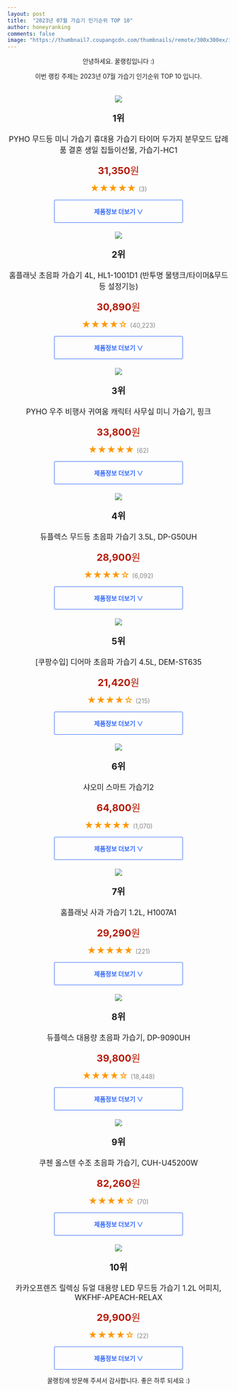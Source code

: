 ```yaml
---
layout: post
title:  "2023년 07월 가습기 인기순위 TOP 10"
author: honeyranking
comments: false
image: "https://thumbnail7.coupangcdn.com/thumbnails/remote/300x300ex/image/vendor_inventory/4faf/14a840f0de0b7c1c8a087e05fd789378dcceb561921c06db9d36f85080da.jpg"
---
```

<p style="text-align: center;">안녕하세요. 꿀랭킹입니다 :)</p>
<p style="text-align: center;">이번 랭킹 주제는 2023년 07월 가습기 인기순위 TOP 10 입니다.</p><center><img src="https://thumbnail7.coupangcdn.com/thumbnails/remote/300x300ex/image/vendor_inventory/4faf/14a840f0de0b7c1c8a087e05fd789378dcceb561921c06db9d36f85080da.jpg" style="margin-top:20px" /></center><p style="text-align: center; font-size: 20px"><b>1위</b></p><p style="text-align: center; font-size: 17px">PYHO 무드등 미니 가습기 휴대용 가습기 타이머 두가지 분무모드 답례품 결혼 생일 집들이선물, 가습기-HC1</p><p style="text-align: center;"><span style="color: #b61800; font-size: 22px;"><b>31,350</b>원</span></p><p style="text-align: center;"><span style="color: #ff9600; font-size: 20px;">★★★★★ </span><span style="color: #878787;">(3)</span></p><center><a href="https://link.coupang.com/a/26oUk"><div style="font-size: 14px; display: inline-block; padding: 15px 90px; color: #346aff; border-radius: 2px; border: 1px solid #346aff; cursor: pointer;"><b>제품정보 더보기 &or;</b></div></a></center><center><img src="https://thumbnail7.coupangcdn.com/thumbnails/remote/300x300ex/image/retail/images/7204214557628306-24752abc-c65c-4b4d-ab27-fe193fe6a9c7.jpg" style="margin-top:20px" /></center><p style="text-align: center; font-size: 20px"><b>2위</b></p><p style="text-align: center; font-size: 17px">홈플래닛 초음파 가습기 4L, HL1-1001D1 (반투명 물탱크/타이머&무드등 설정기능)</p><p style="text-align: center;"><span style="color: #b61800; font-size: 22px;"><b>30,890</b>원</span></p><p style="text-align: center;"><span style="color: #ff9600; font-size: 20px;">★★★★☆ </span><span style="color: #878787;">(40,223)</span></p><center><a href="https://link.coupang.com/a/26oUm"><div style="font-size: 14px; display: inline-block; padding: 15px 90px; color: #346aff; border-radius: 2px; border: 1px solid #346aff; cursor: pointer;"><b>제품정보 더보기 &or;</b></div></a></center><center><img src="https://thumbnail6.coupangcdn.com/thumbnails/remote/300x300ex/image/vendor_inventory/5736/887c3d1229624ff04986844635bd29ea75b434c4d7511577b7aedc06f2bf.jpg" style="margin-top:20px" /></center><p style="text-align: center; font-size: 20px"><b>3위</b></p><p style="text-align: center; font-size: 17px">PYHO 우주 비행사 귀여움 캐릭터 사무실 미니 가습기, 핑크</p><p style="text-align: center;"><span style="color: #b61800; font-size: 22px;"><b>33,800</b>원</span></p><p style="text-align: center;"><span style="color: #ff9600; font-size: 20px;">★★★★★ </span><span style="color: #878787;">(62)</span></p><center><a href="https://www.coupang.com/vp/products/6900056211?itemId=16592366732&q=%EA%B0%80%EC%8A%B5%EA%B8%B0&sourceType=search&searchId=c475e213ed0e4fffac1b149e7a42ad19"><div style="font-size: 14px; display: inline-block; padding: 15px 90px; color: #346aff; border-radius: 2px; border: 1px solid #346aff; cursor: pointer;"><b>제품정보 더보기 &or;</b></div></a></center><center><img src="https://thumbnail7.coupangcdn.com/thumbnails/remote/300x300ex/image/retail/images/9537219288191248-467f0a05-0887-4468-b8cc-a826200ab431.jpg" style="margin-top:20px" /></center><p style="text-align: center; font-size: 20px"><b>4위</b></p><p style="text-align: center; font-size: 17px">듀플렉스 무드등 초음파 가습기 3.5L, DP-G50UH</p><p style="text-align: center;"><span style="color: #b61800; font-size: 22px;"><b>28,900</b>원</span></p><p style="text-align: center;"><span style="color: #ff9600; font-size: 20px;">★★★★☆ </span><span style="color: #878787;">(6,092)</span></p><center><a href="https://link.coupang.com/a/26oUp"><div style="font-size: 14px; display: inline-block; padding: 15px 90px; color: #346aff; border-radius: 2px; border: 1px solid #346aff; cursor: pointer;"><b>제품정보 더보기 &or;</b></div></a></center><center><img src="https://thumbnail6.coupangcdn.com/thumbnails/remote/300x300ex/image/retail/images/2020/09/01/15/3/39414b50-e2d2-49e3-b0e3-ad34d08d059c.jpg" style="margin-top:20px" /></center><p style="text-align: center; font-size: 20px"><b>5위</b></p><p style="text-align: center; font-size: 17px">[쿠팡수입] 디어마 초음파 가습기 4.5L, DEM-ST635</p><p style="text-align: center;"><span style="color: #b61800; font-size: 22px;"><b>21,420</b>원</span></p><p style="text-align: center;"><span style="color: #ff9600; font-size: 20px;">★★★★☆ </span><span style="color: #878787;">(215)</span></p><center><a href="https://link.coupang.com/a/26oUr"><div style="font-size: 14px; display: inline-block; padding: 15px 90px; color: #346aff; border-radius: 2px; border: 1px solid #346aff; cursor: pointer;"><b>제품정보 더보기 &or;</b></div></a></center><center><img src="https://thumbnail9.coupangcdn.com/thumbnails/remote/300x300ex/image/retail/images/454363317464949-9f39c68e-f0b3-4248-852c-b8ca19faaa1e.jpg" style="margin-top:20px" /></center><p style="text-align: center; font-size: 20px"><b>6위</b></p><p style="text-align: center; font-size: 17px">샤오미 스마트 가습기2</p><p style="text-align: center;"><span style="color: #b61800; font-size: 22px;"><b>64,800</b>원</span></p><p style="text-align: center;"><span style="color: #ff9600; font-size: 20px;">★★★★★ </span><span style="color: #878787;">(1,070)</span></p><center><a href="https://link.coupang.com/a/26oUt"><div style="font-size: 14px; display: inline-block; padding: 15px 90px; color: #346aff; border-radius: 2px; border: 1px solid #346aff; cursor: pointer;"><b>제품정보 더보기 &or;</b></div></a></center><center><img src="https://thumbnail9.coupangcdn.com/thumbnails/remote/300x300ex/image/retail/images/7821886281634998-bb7d34c7-540d-43f5-8735-e53dd6a956c4.jpg" style="margin-top:20px" /></center><p style="text-align: center; font-size: 20px"><b>7위</b></p><p style="text-align: center; font-size: 17px">홈플래닛 사과 가습기 1.2L, H1007A1</p><p style="text-align: center;"><span style="color: #b61800; font-size: 22px;"><b>29,290</b>원</span></p><p style="text-align: center;"><span style="color: #ff9600; font-size: 20px;">★★★★★ </span><span style="color: #878787;">(221)</span></p><center><a href="https://link.coupang.com/a/26oUu"><div style="font-size: 14px; display: inline-block; padding: 15px 90px; color: #346aff; border-radius: 2px; border: 1px solid #346aff; cursor: pointer;"><b>제품정보 더보기 &or;</b></div></a></center><center><img src="https://thumbnail9.coupangcdn.com/thumbnails/remote/300x300ex/image/retail/images/479913803682946-7f826fb4-995c-4370-ad5a-c7ce7eabbf27.jpg" style="margin-top:20px" /></center><p style="text-align: center; font-size: 20px"><b>8위</b></p><p style="text-align: center; font-size: 17px">듀플렉스 대용량 초음파 가습기, DP-9090UH</p><p style="text-align: center;"><span style="color: #b61800; font-size: 22px;"><b>39,800</b>원</span></p><p style="text-align: center;"><span style="color: #ff9600; font-size: 20px;">★★★★☆ </span><span style="color: #878787;">(18,448)</span></p><center><a href="https://link.coupang.com/a/26oUv"><div style="font-size: 14px; display: inline-block; padding: 15px 90px; color: #346aff; border-radius: 2px; border: 1px solid #346aff; cursor: pointer;"><b>제품정보 더보기 &or;</b></div></a></center><center><img src="https://thumbnail10.coupangcdn.com/thumbnails/remote/300x300ex/image/retail/images/2366888217733132-2aefb20a-ca52-402b-b0f0-640b108fb6b3.jpg" style="margin-top:20px" /></center><p style="text-align: center; font-size: 20px"><b>9위</b></p><p style="text-align: center; font-size: 17px">쿠첸 올스텐 수조 초음파 가습기, CUH-U45200W</p><p style="text-align: center;"><span style="color: #b61800; font-size: 22px;"><b>82,260</b>원</span></p><p style="text-align: center;"><span style="color: #ff9600; font-size: 20px;">★★★★☆ </span><span style="color: #878787;">(70)</span></p><center><a href="https://link.coupang.com/a/26oUy"><div style="font-size: 14px; display: inline-block; padding: 15px 90px; color: #346aff; border-radius: 2px; border: 1px solid #346aff; cursor: pointer;"><b>제품정보 더보기 &or;</b></div></a></center><center><img src="https://thumbnail7.coupangcdn.com/thumbnails/remote/300x300ex/image/retail/images/2022/12/13/17/0/0f2987dd-da20-4a5b-881f-d72703c64c9c.jpg" style="margin-top:20px" /></center><p style="text-align: center; font-size: 20px"><b>10위</b></p><p style="text-align: center; font-size: 17px">카카오프렌즈 릴렉싱 듀얼 대용량 LED 무드등 가습기 1.2L 어피치, WKFHF-APEACH-RELAX</p><p style="text-align: center;"><span style="color: #b61800; font-size: 22px;"><b>29,900</b>원</span></p><p style="text-align: center;"><span style="color: #ff9600; font-size: 20px;">★★★★☆ </span><span style="color: #878787;">(22)</span></p><center><a href="https://link.coupang.com/a/26oUA"><div style="font-size: 14px; display: inline-block; padding: 15px 90px; color: #346aff; border-radius: 2px; border: 1px solid #346aff; cursor: pointer;"><b>제품정보 더보기 &or;</b></div></a></center><p style="text-align: center;">꿀랭킹에 방문해 주셔서 감사합니다. 좋은 하루 되세요 :)</p>
